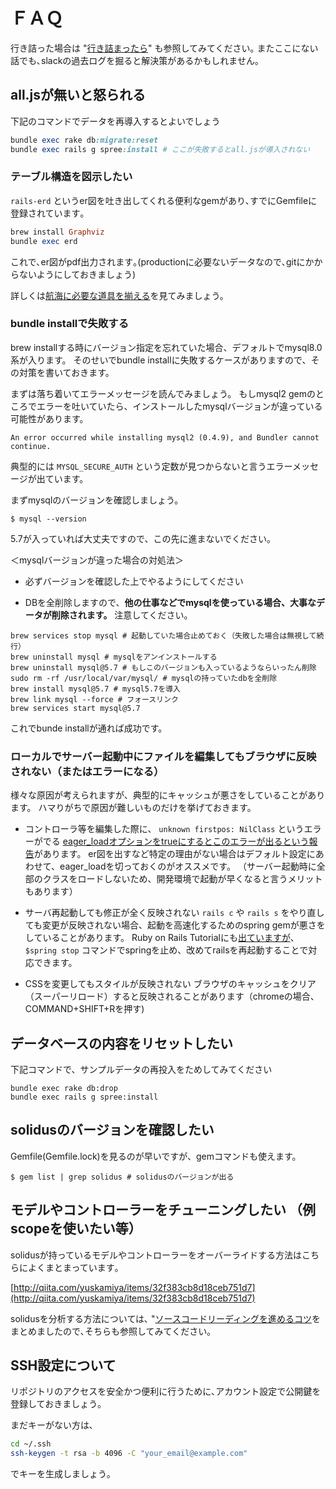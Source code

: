 # ＦＡＱ

行き詰った場合は "[行き詰まったら](kimattara.md)" も参照してみてください｡ またここにない話でも､slackの過去ログを掘ると解決策があるかもしれません｡

## all.jsが無いと怒られる

下記のコマンドでデータを再導入するとよいでしょう

```ruby
bundle exec rake db:migrate:reset
bundle exec rails g spree:install # ここが失敗するとall.jsが導入されない
```

### テーブル構造を図示したい

`rails-erd` というer図を吐き出してくれる便利なgemがあり､すでにGemfileに登録されています｡

```ruby
brew install Graphviz
bundle exec erd
```

これで､er図がpdf出力されます｡\(productionに必要ないデータなので､gitにかからないようにしておきましょう\)

詳しくは[航海に必要な道具を揃える](prepare.md)を見てみましょう。

### bundle installで失敗する

brew installする時にバージョン指定を忘れていた場合、デフォルトでmysql8.0系が入ります。
そのせいでbundle installに失敗するケースがありますので、その対策を書いておきます。

まずは落ち着いてエラーメッセージを読んでみましょう。
もしmysql2 gemのところでエラーを吐いていたら、インストールしたmysqlバージョンが違っている可能性があります。

```
An error occurred while installing mysql2 (0.4.9), and Bundler cannot continue.
```

典型的には `MYSQL_SECURE_AUTH` という定数が見つからないと言うエラーメッセージが出ています。

まずmysqlのバージョンを確認しましょう。

```
$ mysql --version
```

5.7が入っていれば大丈夫ですので、この先に進まないでください。


＜mysqlバージョンが違った場合の対処法＞

* 必ずバージョンを確認した上でやるようにしてください

* DBを全削除しますので、**他の仕事などでmysqlを使っている場合、大事なデータが削除されます。** 注意してください。

```
brew services stop mysql # 起動していた場合止めておく（失敗した場合は無視して続行）
brew uninstall mysql # mysqlをアンインストールする
brew uninstall mysql@5.7 # もしこのバージョンも入っているようならいったん削除
sudo rm -rf /usr/local/var/mysql/ # mysqlの持っていたdbを全削除
brew install mysql@5.7 # mysql5.7を導入
brew link mysql --force # フォースリンク
brew services start mysql@5.7
```

これでbunde installが通れば成功です。

### ローカルでサーバー起動中にファイルを編集してもブラウザに反映されない（またはエラーになる）

様々な原因が考えられますが、典型的にキャッシュが悪さをしていることがあります。
ハマりがちで原因が難しいものだけを挙げておきます。

* コントローラ等を編集した際に、 `unknown firstpos: NilClass` というエラーがでる
[eager_loadオプションをtrueにするとこのエラーが出るという報告](https://github.com/rails/rails/pull/32296)があります。
er図を出すなど特定の理由がない場合はデフォルト設定にあわせて、eager_loadを切っておくのがオススメです。
（サーバー起動時に全部のクラスをロードしないため、開発環境で起動が早くなると言うメリットもあります）

* サーバ再起動しても修正が全く反映されない
`rails c` や `rails s` をやり直しても変更が反映されない場合、起動を高速化するためのspring gemが悪さをしていることがあります。
Ruby on Rails Tutorialにも[出ていますが](https://railstutorial.jp/chapters/static_pages?version=4.2#aside-processes)、`$spring stop` コマンドでspringを止め、改めてrailsを再起動することで対応できます。

* CSSを変更してもスタイルが反映されない
ブラウザのキャッシュをクリア（スーパーリロード）すると反映されることがあります（chromeの場合、COMMAND+SHIFT+Rを押す)

## データベースの内容をリセットしたい

下記コマンドで、サンプルデータの再投入をためしてみてください

```text
bundle exec rake db:drop
bundle exec rails g spree:install
```

## solidusのバージョンを確認したい
Gemfile(Gemfile.lock)を見るのが早いですが、gemコマンドも使えます。

```
$ gem list | grep solidus # solidusのバージョンが出る
```

## モデルやコントローラーをチューニングしたい （例 scopeを使いたい等）

solidusが持っているモデルやコントローラーをオーバーライドする方法はこちらによくまとまっています｡

[http://qiita.com/yuskamiya/items/32f383cb8d18ceb751d7](http://qiita.com/yuskamiya/items/32f383cb8d18ceb751d7)

solidusを分析する方法については､ "[ソースコードリーディングを進めるコツ](if_you_get_stuck.md)をまとめましたので､そちらも参照してみてください｡

## SSH設定について

リポジトリのアクセスを安全かつ便利に行うために､アカウント設定で公開鍵を登録しておきましょう｡

まだキーがない方は､

```bash
cd ~/.ssh
ssh-keygen -t rsa -b 4096 -C "your_email@example.com"
```

でキーを生成しましょう｡
